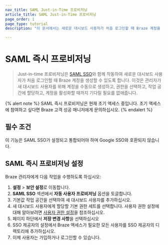 ```yaml
---
nav_title: SAML Just-in-Time 프로비저닝
article_title: SAML Just-in-Time 프로비저닝
page_order: 1
page_type: tutorial
description: "이 문서에서는 새로운 대시보드 사용자가 처음 로그인할 때 Braze 계정을 생성할 수 있도록 SAML 즉시 프로비저닝을 구성하는 방법을 안내합니다." 

---
```


# SAML 즉시 프로비저닝 

> Just-in-time 프로비저닝은 [SAML SSO]({{site.baseurl}}/user_guide/administrative/access_braze/single_sign_on/set_up/)와 함께 작동하여 새로운 대시보드 사용자가 처음 로그인할 때 Braze 계정을 생성할 수 있도록 합니다. 이것은 관리자가 새 대시보드 사용자를 위해 계정을 수동으로 생성하고, 권한을 선택하고, 작업 공간에 할당하고, 계정을 활성화할 때까지 기다릴 필요를 없애줍니다.

{% alert note %}
SAML 즉시 프로비저닝은 현재 초기 액세스 중입니다. 초기 액세스에 참여하고 싶다면 Braze 고객 성공 매니저에게 문의하십시오.
{% endalert %}

## 필수 조건

이 기능은 SAML SSO가 설정되고 통합되어야 하며 Google SSO와 호환되지 않습니다.

## SAML 즉시 프로비저닝 설정

Braze 관리자에게 다음 작업을 수행하도록 하십시오:

1. **설정** > **보안 설정**로 이동합니다.
2. **SAML SSO** 섹션에서 **자동 사용자 프로비저닝** 옵션을 토글합니다.
3. 기본값 작업 공간을 선택하여 새 대시보드 사용자를 추가하십시오.
4. 새 대시보드 사용자에게 할당할 기본 권한 세트를 선택합니다. 사용자 권한 설정에 대해 알아보려면 [사용자 권한 설정]({{site.baseurl}}/user_guide/administrative/app_settings/manage_your_braze_users/user_permissions/)을 참조하십시오.
6. 페이지 하단에서 **저장 변경 사항**을 선택하십시오
7. SSO 제공자의 설정에서 Braze 액세스가 필요한 모든 사용자를 SSO 제공자의 디렉토리에 추가하십시오.
8. 이제 사용자는 가입하거나 로그인할 수 있습니다.